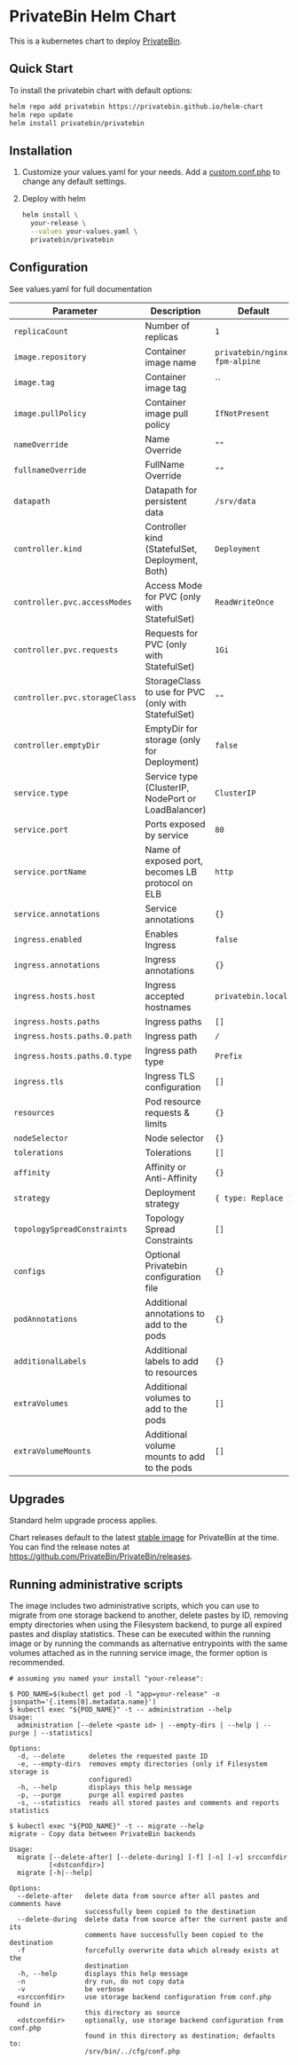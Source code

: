 # PrivateBin Helm Chart

This is a kubernetes chart to deploy [PrivateBin](https://github.com/PrivateBin/PrivateBin).

## Quick Start

To install the privatebin chart with default options:

```bash
helm repo add privatebin https://privatebin.github.io/helm-chart
helm repo update
helm install privatebin/privatebin
```

## Installation

1. Customize your values.yaml for your needs. Add a [custom conf.php](https://github.com/PrivateBin/PrivateBin/blob/master/cfg/conf.sample.php) to change any default settings.

1. Deploy with helm

   ```bash
   helm install \
     your-release \
     --values your-values.yaml \
     privatebin/privatebin
   ```

## Configuration

See values.yaml for full documentation

| Parameter                     | Description                                         | Default                       |
| ----------------------------- | --------------------------------------------------- | ----------------------------- |
| `replicaCount`                | Number of replicas                                  | `1`                           |
| `image.repository`            | Container image name                                | `privatebin/nginx-fpm-alpine` |
| `image.tag`                   | Container image tag                                 | ``                            |
| `image.pullPolicy`            | Container image pull policy                         | `IfNotPresent`                |
| `nameOverride`                | Name Override                                       | `""`                          |
| `fullnameOverride`            | FullName Override                                   | `""`                          |
| `datapath`                    | Datapath for persistent data                        | `/srv/data`                   |
| `controller.kind`             | Controller kind (StatefulSet, Deployment, Both)     | `Deployment`                  |
| `controller.pvc.accessModes`  | Access Mode for PVC (only with StatefulSet)         | `ReadWriteOnce`               |
| `controller.pvc.requests`     | Requests for PVC (only with StatefulSet)            | `1Gi`                         |
| `controller.pvc.storageClass` | StorageClass to use for PVC (only with StatefulSet) | `""`                          |
| `controller.emptyDir`         | EmptyDir for storage (only for Deployment)          | `false`                       |
| `service.type`                | Service type (ClusterIP, NodePort or LoadBalancer)  | `ClusterIP`                   |
| `service.port`                | Ports exposed by service                            | `80`                          |
| `service.portName`            | Name of exposed port, becomes LB protocol on ELB    | `http`                        |
| `service.annotations`         | Service annotations                                 | `{}`                          |
| `ingress.enabled`             | Enables Ingress                                     | `false`                       |
| `ingress.annotations`         | Ingress annotations                                 | `{}`                          |
| `ingress.hosts.host`          | Ingress accepted hostnames                          | `privatebin.local`            |
| `ingress.hosts.paths`         | Ingress paths                                       | `[]`                          |
| `ingress.hosts.paths.0.path`  | Ingress path                                        | `/`                           |
| `ingress.hosts.paths.0.type`  | Ingress path type                                   | `Prefix`                      |
| `ingress.tls`                 | Ingress TLS configuration                           | `[]`                          |
| `resources`                   | Pod resource requests & limits                      | `{}`                          |
| `nodeSelector`                | Node selector                                       | `{}`                          |
| `tolerations`                 | Tolerations                                         | `[]`                          |
| `affinity`                    | Affinity or Anti-Affinity                           | `{}`                          |
| `strategy`                    | Deployment strategy                                 | `{ type: Replace }`           |
| `topologySpreadConstraints`   | Topology Spread Constraints                         | `[]`                          |
| `configs`                     | Optional Privatebin configuration file              | `{}`                          |
| `podAnnotations`              | Additional annotations to add to the pods           | `{}`                          |
| `additionalLabels`            | Additional labels to add to resources               | `{}`                          |
| `extraVolumes`                | Additional volumes to add to the pods               | `[]`                          |
| `extraVolumeMounts`           | Additional volume mounts to add to the pods         | `[]`                          |

## Upgrades

Standard helm upgrade process applies.

Chart releases default to the latest [stable image](https://github.com/PrivateBin/docker-nginx-fpm-alpine/tags) for PrivateBin at the time. You can find the release notes at https://github.com/PrivateBin/PrivateBin/releases.

## Running administrative scripts

The image includes two administrative scripts, which you can use to migrate from one storage backend to another, delete pastes by ID, removing empty directories when using the Filesystem backend, to purge all expired pastes and display statistics. These can be executed within the running image or by running the commands as alternative entrypoints with the same volumes attached as in the running service image, the former option is recommended.

```console
# assuming you named your install "your-release":

$ POD_NAME=$(kubectl get pod -l "app=your-release" -o jsonpath='{.items[0].metadata.name}')
$ kubectl exec "${POD_NAME}" -t -- administration --help
Usage:
  administration [--delete <paste id> | --empty-dirs | --help | --purge | --statistics]

Options:
  -d, --delete      deletes the requested paste ID
  -e, --empty-dirs  removes empty directories (only if Filesystem storage is
                    configured)
  -h, --help        displays this help message
  -p, --purge       purge all expired pastes
  -s, --statistics  reads all stored pastes and comments and reports statistics

$ kubectl exec "${POD_NAME}" -t -- migrate --help
migrate - Copy data between PrivateBin backends

Usage:
  migrate [--delete-after] [--delete-during] [-f] [-n] [-v] srcconfdir
          [<dstconfdir>]
  migrate [-h|--help]

Options:
  --delete-after   delete data from source after all pastes and comments have
                   successfully been copied to the destination
  --delete-during  delete data from source after the current paste and its
                   comments have successfully been copied to the destination
  -f               forcefully overwrite data which already exists at the
                   destination
  -h, --help       displays this help message
  -n               dry run, do not copy data
  -v               be verbose
  <srcconfdir>     use storage backend configuration from conf.php found in
                   this directory as source
  <dstconfdir>     optionally, use storage backend configuration from conf.php
                   found in this directory as destination; defaults to:
                   /srv/bin/../cfg/conf.php
```
